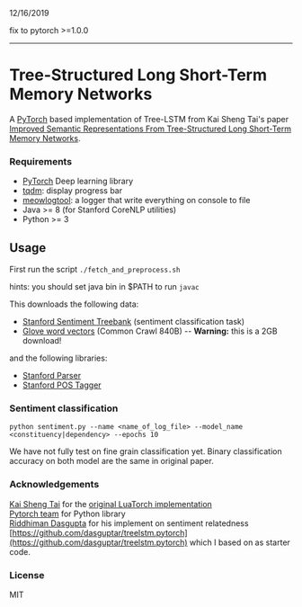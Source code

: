 
12/16/2019

fix to pytorch >=1.0.0

------
# Tree-Structured Long Short-Term Memory Networks
A [PyTorch](http://pytorch.org/) based implementation of Tree-LSTM from Kai Sheng Tai's paper
[Improved Semantic Representations From Tree-Structured Long Short-Term Memory
Networks](http://arxiv.org/abs/1503.00075).

### Requirements
- [PyTorch](http://pytorch.org/) Deep learning library
- [tqdm](https://github.com/tqdm/tqdm): display progress bar
- [meowlogtool](https://pypi.python.org/pypi/meowlogtool): a logger that write everything on console to file
- Java >= 8 (for Stanford CoreNLP utilities)
- Python >= 3

## Usage
First run the script `./fetch_and_preprocess.sh`

hints: you should set java bin in $PATH to run `javac`

This downloads the following data:
  - [Stanford Sentiment Treebank](http://nlp.stanford.edu/sentiment/index.html) (sentiment classification task)
  - [Glove word vectors](http://nlp.stanford.edu/projects/glove/) (Common Crawl 840B) -- **Warning:** this is a 2GB download!

and the following libraries:

  - [Stanford Parser](http://nlp.stanford.edu/software/lex-parser.shtml)
  - [Stanford POS Tagger](http://nlp.stanford.edu/software/tagger.shtml)

### Sentiment classification

```
python sentiment.py --name <name_of_log_file> --model_name <constituency|dependency> --epochs 10
```
We have not fully test on fine grain classification yet. Binary classification accuracy on both model are the same in original paper.

### Acknowledgements
[Kai Sheng Tai](https://github.com/kaishengtai/) for the [original LuaTorch implementation](https://github.com/stanfordnlp/treelstm) <br>
[Pytorch team](https://github.com/pytorch/pytorch#the-team) for Python library<br>
[Riddhiman Dasgupta](https://researchweb.iiit.ac.in/~riddhiman.dasgupta/) for his implement on sentiment relatedness [https://github.com/dasguptar/treelstm.pytorch](https://github.com/dasguptar/treelstm.pytorch) which I based on as starter code.






### License
MIT
